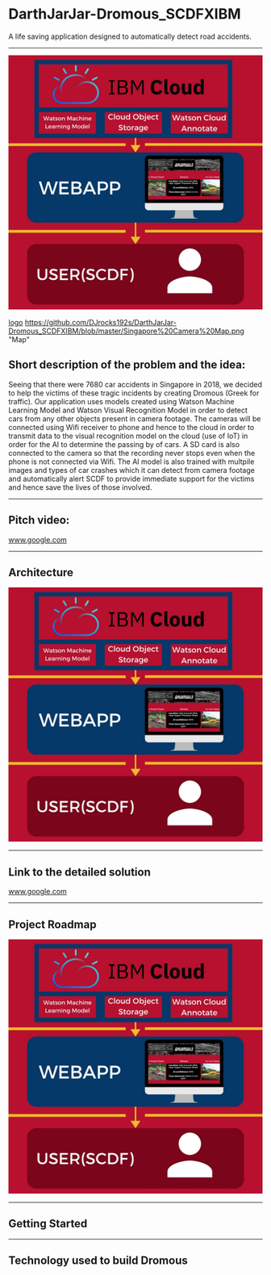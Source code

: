 # DarthJarJar-Dromous_SCDFXIBM
A life saving application designed to automatically detect road accidents.

---

![alt text][logo]

[logo] https://github.com/DJrocks192s/DarthJarJar-Dromous_SCDFXIBM/blob/master/Singapore%20Camera%20Map.png "Map"

## Short description of the problem and the idea:
Seeing that there were 7680 car accidents in Singapore in 2018, we decided to help the victims of these tragic incidents by creating Dromous (Greek for traffic). Our application uses models created using Watson Machine Learning Model and Watson Visual Recognition Model in order to detect cars from any other objects present in camera footage. The cameras will be connected using Wifi receiver to phone and hence to the cloud in order to transmit data to the visual recognition model on the cloud (use of IoT) in order for the AI to determine the passing by of cars. A SD card is also connected to the camera so that the recording never stops even when the phone is not connected via Wifi. The AI model is also trained with multpile images and types of car crashes which it can detect from camera footage and automatically alert SCDF to provide immediate support for the victims and hence save the lives of those involved.

---

## Pitch video:
www.google.com

---

## Architecture
![alt text][logo]

[logo]: https://github.com/DJrocks192s/DarthJarJar-Dromous_SCDFXIBM/blob/master/Dromous%20Architecture.jpg "Dromous Architecture"

---

## Link to the detailed solution
www.google.com

---

## Project Roadmap
![alt text][logo]

[logo]: https://github.com/DJrocks192s/DarthJarJar-Dromous_SCDFXIBM/blob/master/Dromous%20Architecture.jpg "Dromous Architecture"

---

## Getting Started

---

## Technology used to build Dromous

